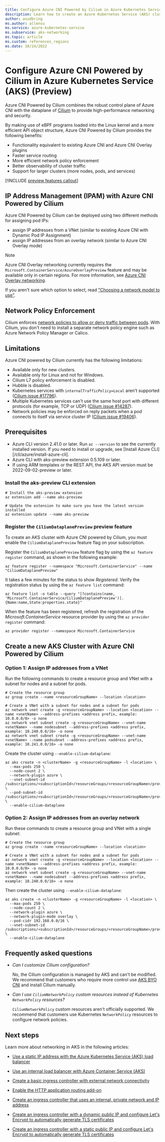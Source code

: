 ```yaml
---
title: Configure Azure CNI Powered by Cilium in Azure Kubernetes Service (AKS) (Preview)
description: Learn how to create an Azure Kubernetes Service (AKS) cluster with Azure CNI Powered by Cilium.
author: asudbring
ms.author: allensu
ms.service: azure-kubernetes-service
ms.subservice: aks-networking
ms.topic: article
ms.custom: references_regions
ms.date: 10/24/2022
---
```


# Configure Azure CNI Powered by Cilium in Azure Kubernetes Service (AKS) (Preview)

Azure CNI Powered by Cilium combines the robust control plane of Azure CNI with the dataplane of [Cilium](https://cilium.io/) to provide high-performance networking and security. 

By making use of eBPF programs loaded into the Linux kernel and a more efficient API object structure, Azure CNI Powered by Cilium provides the following benefits:

- Functionality equivalent to existing Azure CNI and Azure CNI Overlay plugins
- Faster service routing
- More efficient network policy enforcement
- Better observability of cluster traffic
- Support for larger clusters (more nodes, pods, and services)

[!INCLUDE [preview features callout](./includes/preview/preview-callout.md)]

## IP Address Management (IPAM) with Azure CNI Powered by Cilium

Azure CNI Powered by Cilium can be deployed using two different methods for assigning pod IPs: 

- assign IP addresses from a VNet (similar to existing Azure CNI with Dynamic Pod IP Assignment)
- assign IP addresses from an overlay network (similar to Azure CNI Overlay mode)
 
> [!NOTE]
> Azure CNI Overlay networking currently requires the `Microsoft.ContainerService/AzureOverlayPreview` feature and may be available only in certain regions. For more information, see [Azure CNI Overlay networking](./azure-cni-overlay.md).

If you aren't sure which option to select, read ["Choosing a network model to use"](./azure-cni-overlay.md#choosing-a-network-model-to-use).

## Network Policy Enforcement

Cilium enforces [network policies to allow or deny traffic between pods](./operator-best-practices-network.md#control-traffic-flow-with-network-policies). With Cilium, you don't need to install a separate network policy engine such as Azure Network Policy Manager or Calico.

## Limitations

Azure CNI powered by Cilium currently has the following limitations:

* Available only for new clusters.
* Available only for Linux and not for Windows.
* Cilium L7 policy enforcement is disabled.
* Hubble is disabled.
* Kubernetes services with `internalTrafficPolicy=Local` aren't supported ([Cilium issue #17796](https://github.com/cilium/cilium/issues/17796)).
* Multiple Kubernetes services can't use the same host port with different protocols (for example, TCP or UDP) ([Cilium issue #14287](https://github.com/cilium/cilium/issues/14287)).
* Network policies may be enforced on reply packets when a pod connects to itself via service cluster IP ([Cilium issue #19406](https://github.com/cilium/cilium/issues/19406)).

## Prerequisites

* Azure CLI version 2.41.0 or later. Run `az --version` to see the currently installed version. If you need to install or upgrade, see [Install Azure CLI][/cli/azure/install-azure-cli].
* Azure CLI with aks-preview extension 0.5.109 or later.
* If using ARM templates or the REST API, the AKS API version must be 2022-09-02-preview or later.

### Install the aks-preview CLI extension

```azurecli-interactive
# Install the aks-preview extension
az extension add --name aks-preview

# Update the extension to make sure you have the latest version installed
az extension update --name aks-preview
```

### Register the `CiliumDataplanePreview` preview feature

To create an AKS cluster with Azure CNI powered by Cilium, you must enable the `CiliumDataplanePreview` feature flag on your subscription.

Register the `CiliumDataplanePreview` feature flag by using the `az feature register` command, as shown in the following example:

```azurecli-interactive
az feature register --namespace "Microsoft.ContainerService" --name "CiliumDataplanePreview"
```

It takes a few minutes for the status to show *Registered*. Verify the registration status by using the `az feature list` command:

```azurecli-interactive
az feature list -o table --query "[?contains(name, 'Microsoft.ContainerService/CiliumDataplanePreview')].{Name:name,State:properties.state}"
```

When the feature has been registered, refresh the registration of the *Microsoft.ContainerService* resource provider by using the `az provider register` command:

```azurecli-interactive
az provider register --namespace Microsoft.ContainerService
```

## Create a new AKS Cluster with Azure CNI Powered by Cilium

### Option 1: Assign IP addresses from a VNet

Run the following commands to create a resource group and VNet with a subnet for nodes and a subnet for pods.

```azurecli-interactive
# Create the resource group
az group create --name <resourceGroupName> --location <location>
```

```azurecli-interactive
# Create a VNet with a subnet for nodes and a subnet for pods
az network vnet create -g <resourceGroupName> --location <location> --name <vnetName> --address-prefixes <address prefix, example: 10.0.0.0/8> -o none 
az network vnet subnet create -g <resourceGroupName> --vnet-name <vnetName> --name nodesubnet --address-prefixes <address prefix, example: 10.240.0.0/16> -o none 
az network vnet subnet create -g <resourceGroupName> --vnet-name <vnetName> --name podsubnet --address-prefixes <address prefix, example: 10.241.0.0/16> -o none 
```

Create the cluster using `--enable-cilium-dataplane`:

```azurecli-interactive
az aks create -n <clusterName> -g <resourceGroupName> -l <location> \
  --max-pods 250 \
  --node-count 2 \
  --network-plugin azure \
  --vnet-subnet-id /subscriptions/<subscriptionId>/resourceGroups/<resourceGroupName>/providers/Microsoft.Network/virtualNetworks/<vnetName>/subnets/nodesubnet \
  --pod-subnet-id /subscriptions/<subscriptionId>/resourceGroups/<resourceGroupName>/providers/Microsoft.Network/virtualNetworks/<vnetName>/subnets/podsubnet \
  --enable-cilium-dataplane
```

### Option 2: Assign IP addresses from an overlay network

Run these commands to create a resource group and VNet with a single subnet:

```azurecli-interactive
# Create the resource group
az group create --name <resourceGroupName> --location <location>
```

```azurecli-interactive
# Create a VNet with a subnet for nodes and a subnet for pods
az network vnet create -g <resourceGroupName> --location <location> --name <vnetName> --address-prefixes <address prefix, example: 10.0.0.0/8> -o none 
az network vnet subnet create -g <resourceGroupName> --vnet-name <vnetName> --name nodesubnet --address-prefixes <address prefix, example: 10.240.0.0/16> -o none 
```

Then create the cluster using `--enable-cilium-dataplane`:

```azurecli-interactive
az aks create -n <clusterName> -g <resourceGroupName> -l <location> \
  --max-pods 250 \
  --node-count 2 \
  --network-plugin azure \
  --network-plugin-mode overlay \
  --pod-cidr 192.168.0.0/16 \
  --vnet-subnet-id /subscriptions/<subscriptionId>/resourceGroups/<resourceGroupName>/providers/Microsoft.Network/virtualNetworks/<vnetName>/subnets/nodesubnet \
  --enable-cilium-dataplane
```

## Frequently asked questions

- *Can I customize Cilium configuration?*

    No, the Cilium configuration is managed by AKS and can't be modified. We recommend that customers who require more control use [AKS BYO CNI](./use-byo-cni.md) and install Cilium manually.

- *Can I use `CiliumNetworkPolicy` custom resources instead of Kubernetes `NetworkPolicy` resources?*

    `CiliumNetworkPolicy` custom resources aren't officially supported. We recommend that customers use Kubernetes `NetworkPolicy` resources to configure network policies.

## Next steps

Learn more about networking in AKS in the following articles:

* [Use a static IP address with the Azure Kubernetes Service (AKS) load balancer](static-ip.md)
* [Use an internal load balancer with Azure Container Service (AKS)](internal-lb.md)

* [Create a basic ingress controller with external network connectivity][aks-ingress-basic]
* [Enable the HTTP application routing add-on][aks-http-app-routing]
* [Create an ingress controller that uses an internal, private network and IP address][aks-ingress-internal]
* [Create an ingress controller with a dynamic public IP and configure Let's Encrypt to automatically generate TLS certificates][aks-ingress-tls]
* [Create an ingress controller with a static public IP and configure Let's Encrypt to automatically generate TLS certificates][aks-ingress-static-tls]

<!-- LINKS - Internal -->
[aks-ingress-basic]: ingress-basic.md
[aks-ingress-tls]: ingress-tls.md
[aks-ingress-static-tls]: ingress-static-ip.md
[aks-http-app-routing]: http-application-routing.md
[aks-ingress-internal]: ingress-internal-ip.md
